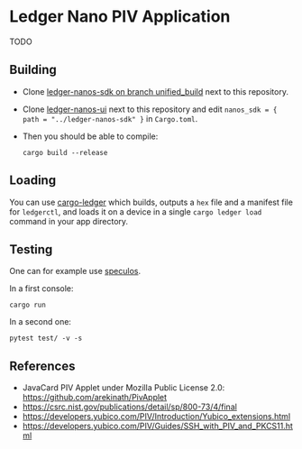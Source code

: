 # Ledger Nano PIV Application

TODO

## Building

  * Clone [ledger-nanos-sdk on branch unified_build](https://github.com/LedgerHQ/ledger-nanos-sdk/tree/unified_build) next to this repository.

  * Clone [ledger-nanos-ui](https://github.com/LedgerHQ/ledger-nanos-ui) next to this repository and edit `nanos_sdk = { path = "../ledger-nanos-sdk" }` in `Cargo.toml`.

  * Then you should be able to compile:
    ```
    cargo build --release
    ```

## Loading

You can use [cargo-ledger](https://github.com/LedgerHQ/cargo-ledger.git) which
builds, outputs a `hex` file and a manifest file for `ledgerctl`, and loads it
on a device in a single `cargo ledger load` command in your app directory.

## Testing

One can for example use [speculos](https://github.com/LedgerHQ/speculos).

In a first console:
```
cargo run
```
In a second one:
```
pytest test/ -v -s 
```

## References

  * JavaCard PIV Applet under Mozilla Public License 2.0:
    https://github.com/arekinath/PivApplet
  * https://csrc.nist.gov/publications/detail/sp/800-73/4/final
  * https://developers.yubico.com/PIV/Introduction/Yubico_extensions.html
  * https://developers.yubico.com/PIV/Guides/SSH_with_PIV_and_PKCS11.html
